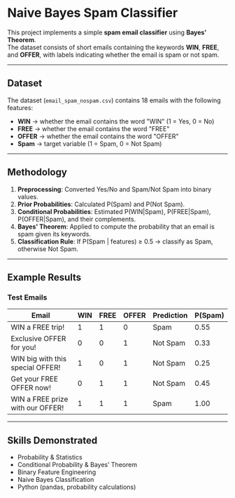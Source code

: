 # Naive Bayes Spam Classifier  

This project implements a simple **spam email classifier** using **Bayes' Theorem**.  
The dataset consists of short emails containing the keywords **WIN**, **FREE**, and **OFFER**, with labels indicating whether the email is spam or not spam.  

---

## Dataset  
The dataset (`email_spam_nospam.csv`) contains 18 emails with the following features:  
- **WIN** → whether the email contains the word "WIN" (1 = Yes, 0 = No)  
- **FREE** → whether the email contains the word "FREE"  
- **OFFER** → whether the email contains the word "OFFER"  
- **Spam** → target variable (1 = Spam, 0 = Not Spam)  

---

## Methodology  
1. **Preprocessing**: Converted Yes/No and Spam/Not Spam into binary values.  
2. **Prior Probabilities**: Calculated P(Spam) and P(Not Spam).  
3. **Conditional Probabilities**: Estimated P(WIN|Spam), P(FREE|Spam), P(OFFER|Spam), and their complements.  
4. **Bayes' Theorem**: Applied to compute the probability that an email is spam given its keywords.  
5. **Classification Rule**: If P(Spam | features) ≥ 0.5 → classify as Spam, otherwise Not Spam.  

---

## Example Results  

### Test Emails  
| Email                                | WIN | FREE | OFFER | Prediction | P(Spam) |
|--------------------------------------|-----|------|-------|------------|---------|
| WIN a FREE trip!                     |  1  |  1   |   0   | Spam       | 0.55    |
| Exclusive OFFER for you!             |  0  |  0   |   1   | Not Spam   | 0.33    |
| WIN big with this special OFFER!     |  1  |  0   |   1   | Not Spam   | 0.25    |
| Get your FREE OFFER now!             |  0  |  1   |   1   | Not Spam   | 0.45    |
| WIN a FREE prize with our OFFER!     |  1  |  1   |   1   | Spam       | 1.00    |

---

## Skills Demonstrated  
- Probability & Statistics  
- Conditional Probability & Bayes’ Theorem  
- Binary Feature Engineering  
- Naive Bayes Classification  
- Python (pandas, probability calculations)  

